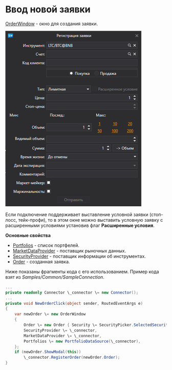 # Ввод новой заявки

[OrderWindow](../api/StockSharp.Xaml.OrderWindow.html) \- окно для создания заявки. 

![GUI OrderWindow](../images/GUI_OrderWindow.png)

Если подключение поддерживает выставление условной заявки (стоп\-лосс, тейк\-профи), то в этом окне можно выставить условную заявку с расширенными условиями установив флаг **Расширенные условия**.

**Основные свойства**

- [Portfolios](../api/StockSharp.Xaml.OrderWindow.Portfolios.html) \- список портфелей.
- [MarketDataProvider](../api/StockSharp.Xaml.OrderWindow.MarketDataProvider.html) \- поставщик рыночных данных.
- [SecurityProvider](../api/StockSharp.Xaml.OrderWindow.SecurityProvider.html) \- поставщик информации об инструментах.
- [Order](../api/StockSharp.Xaml.OrderWindow.Order.html) \- созданная заявка.

Ниже показаны фрагменты кода с его использованием. Пример кода взят из *Samples\/Common\/SampleConnection*. 

```cs
...
private readonly Connector \_connector \= new Connector();
...
private void NewOrderClick(object sender, RoutedEventArgs e)
{
	var newOrder \= new OrderWindow
	{
		Order \= new Order { Security \= SecurityPicker.SelectedSecurity },
		SecurityProvider \= \_connector,
		MarketDataProvider \= \_connector,
		Portfolios \= new PortfolioDataSource(\_connector),
	};
	if (newOrder.ShowModal(this))
		\_connector.RegisterOrder(newOrder.Order);
}
              		
	  				
```
